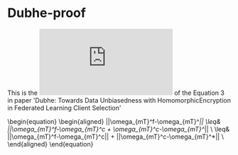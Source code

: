 # Dubhe-proof

This is the ![proof](https://github.com/ZSL98/Dubhe-proof/blob/main/Dubhe_proof.pdf) of the Equation 3 in paper 'Dubhe: Towards Data Unbiasedness with HomomorphicEncryption in Federated Learning Client Selection'

\begin{equation}
	\begin{aligned}
		||\omega_{mT}^f-\omega_{mT}^*||
        \leq& ||\omega_{mT}^f-\omega_{mT}^c + \omega_{mT}^c-\omega_{mT}^*|| \\
		\leq& ||\omega_{mT}^f-\omega_{mT}^c|| + ||\omega_{mT}^c-\omega_{mT}^*|| \\
	\end{aligned}
\end{equation}
